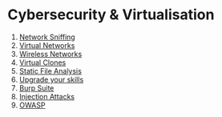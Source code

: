 # Cybersecurity & Virtualisation
1. [Network Sniffing](chapters/1.%20Network%20Sniffing.md)
2. [Virtual Networks](chapters/2.%20Virtual%20Networks.md)
3. [Wireless Networks](chapters/3.%20Wireless%20Networks.md)
4. [Virtual Clones]()
5. [Static File Analysis]()
6. [Upgrade your skills]()
7. [Burp Suite]()
8. [Injection Attacks]()
9. [OWASP]()